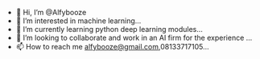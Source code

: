 - 👋 Hi, I’m @Alfybooze
- 👀 I’m interested in machine learning...
- 🌱 I’m currently learning python deep learning modules...
- 💞️ I’m looking to collaborate and work in an AI firm for the experience  ...
- 📫 How to reach me alfybooze@gmail.com,08133717105...

<!---
Alfybooze/Alfybooze is a ✨ special ✨ repository because its `README.md` (this file) appears on your GitHub profile.
You can click the Preview link to take a look at your changes.
--->
